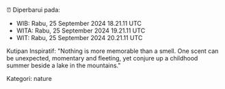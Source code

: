 ⏰ Diperbarui pada:
- WIB: Rabu, 25 September 2024 18.21.11 UTC
- WITA: Rabu, 25 September 2024 19.21.11 UTC
- WIT: Rabu, 25 September 2024 20.21.11 UTC

Kutipan Inspiratif:
"Nothing is more memorable than a smell. One scent can be unexpected, momentary and fleeting, yet conjure up a childhood summer beside a lake in the mountains."


Kategori: nature

